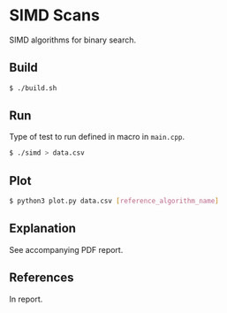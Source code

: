# SIMD Scans

SIMD algorithms for binary search.

## Build

```sh
$ ./build.sh
```

## Run

Type of test to run defined in macro in `main.cpp`.

```sh
$ ./simd > data.csv
```

## Plot

```sh
$ python3 plot.py data.csv [reference_algorithm_name]
```

## Explanation

See accompanying PDF report.

## References

In report.
